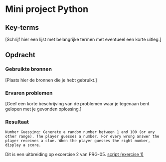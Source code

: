 # Mini project Python


## Key-terms
[Schrijf hier een lijst met belangrijke termen met eventueel een korte uitleg.]

## Opdracht
### Gebruikte bronnen
[Plaats hier de bronnen die je hebt gebruikt.]

### Ervaren problemen
[Geef een korte beschrijving van de problemen waar je tegenaan bent gelopen met je gevonden oplossing.]

### Resultaat

`
Number Guessing:
Generate a random number between 1 and 100 (or any other range).
The player guesses a number. For every wrong answer the player receives a clue.
When the player guesses the right number, display a score.
`

Dit is een uitbreiding op excercise 2 van PRG-05.
[script (exercise 1)](code/09_1.py)
